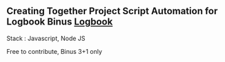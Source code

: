 ## Creating Together Project  Script Automation for Logbook Binus [Logbook](https://industry.socs.binus.ac.id/)

Stack : Javascript, Node JS 

Free to contribute, Binus 3+1 only
